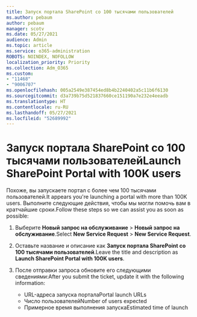 ```yaml
---
title: Запуск портала SharePoint со 100 тысячами пользователей
ms.author: pebaum
author: pebaum
manager: scotv
ms.date: 05/27/2021
audience: Admin
ms.topic: article
ms.service: o365-administration
ROBOTS: NOINDEX, NOFOLLOW
localization_priority: Priority
ms.collection: Adm_O365
ms.custom:
- "11468"
- "9006707"
ms.openlocfilehash: 005a2549e387454ed8b4b2240402a5c11b6f6130
ms.sourcegitcommit: d3a739b75d521837660ce151190a7e232e4eeadb
ms.translationtype: HT
ms.contentlocale: ru-RU
ms.lasthandoff: 05/27/2021
ms.locfileid: "52689992"
---
```

# <a name="launch-sharepoint-portal-with-100k-users"></a><span data-ttu-id="cf2e1-102">Запуск портала SharePoint со 100 тысячами пользователей</span><span class="sxs-lookup"><span data-stu-id="cf2e1-102">Launch SharePoint Portal with 100K users</span></span>

<span data-ttu-id="cf2e1-103">Похоже, вы запускаете портал с более чем 100 тысячами пользователей.</span><span class="sxs-lookup"><span data-stu-id="cf2e1-103">It appears you're launching a portal with more than 100K users.</span></span> <span data-ttu-id="cf2e1-104">Выполните следующие действия, чтобы мы могли помочь вам в кратчайшие сроки.</span><span class="sxs-lookup"><span data-stu-id="cf2e1-104">Follow these steps so we can assist you as soon as possible:</span></span>

1. <span data-ttu-id="cf2e1-105">Выберите **Новый запрос на обслуживание** > **Новый запрос на обслуживание**.</span><span class="sxs-lookup"><span data-stu-id="cf2e1-105">Select **New Service Request** > **New Service Request**.</span></span>

1. <span data-ttu-id="cf2e1-106">Оставьте название и описание как **Запуск портала SharePoint со 100 тысячами пользователей**.</span><span class="sxs-lookup"><span data-stu-id="cf2e1-106">Leave the title and description as **Launch SharePoint Portal with 100K users**.</span></span>

1. <span data-ttu-id="cf2e1-107">После отправки запроса обновите его следующими сведениями:</span><span class="sxs-lookup"><span data-stu-id="cf2e1-107">After you submit the ticket, update it with the following information:</span></span>

    - <span data-ttu-id="cf2e1-108">URL-адреса запуска портала</span><span class="sxs-lookup"><span data-stu-id="cf2e1-108">Portal launch URLs</span></span> 
    - <span data-ttu-id="cf2e1-109">Число пользователей</span><span class="sxs-lookup"><span data-stu-id="cf2e1-109">Number of users expected</span></span> 
    - <span data-ttu-id="cf2e1-110">Примерное время выполнения запуска</span><span class="sxs-lookup"><span data-stu-id="cf2e1-110">Estimated time of launch</span></span> 
